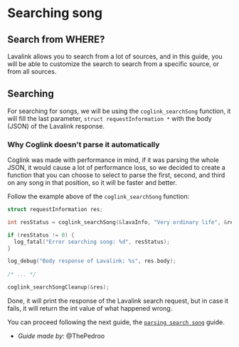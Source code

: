# Searching song

## Search from WHERE?

Lavalink allows you to search from a lot of sources, and in this guide, you will be able to customize the search to search from a specific source, or from all sources.

## Searching

For searching for songs, we will be using the `coglink_searchSong` function, it will fill the last parameter, `struct requestInformation *` with the body (JSON) of the Lavalink response.

### Why Coglink doesn't parse it automatically

Coglink was made with performance in mind, if it was parsing the whole JSON, it would cause a lot of performance loss, so we decided to create a function that you can choose to select to parse the first, second, and third on any song in that position, so it will be faster and better.

Follow the example above of the `coglink_searchSong` function:

```c
struct requestInformation res;

int resStatus = coglink_searchSong(&lavaInfo, "Very ordinary life", &res);

if (resStatus != 0) {
  log_fatal("Error searching song: %d", resStatus);
}

log_debug("Body response of Lavalink: %s", res.body);
    
/* ... */

coglink_searchSongCleanup(&res);
```

Done, it will print the response of the Lavalink search request, but in case it fails, it will return the int value of what happened wrong.

You can proceed following the next guide, the [`parsing search song`](/guides/en-US/parsing_search.md) guide.

* *Guide made by*: @ThePedroo
